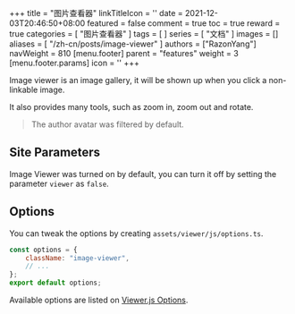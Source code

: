 +++
title = "图片查看器"
linkTitleIcon = '<i class="fas fa-images fa-fw"></i>'
date = 2021-12-03T20:46:50+08:00
featured = false
comment = true
toc = true
reward = true
categories = [
  "图片查看器"
]
tags = [
]
series = [
  "文档"
]
images = []
aliases = [
  "/zh-cn/posts/image-viewer"
]
authors = ["RazonYang"]
navWeight = 810
[menu.footer]
  parent = "features"
  weight = 3
  [menu.footer.params]
    icon = '<i class="fas fa-fw fa-images"></i>'
+++

Image viewer is an image gallery, it will be shown up when you click a non-linkable image.

It also provides many tools, such as zoom in, zoom out and rotate.

<!--more-->

> The author avatar was filtered by default.

## Site Parameters

Image Viewer was turned on by default, you can turn it off by setting the parameter `viewer` as `false`.

## Options

You can tweak the options by creating `assets/viewer/js/options.ts`.

```js
const options = {
    className: "image-viewer",
    // ...
};
export default options;
```

Available options are listed on [Viewer.js Options](https://github.com/fengyuanchen/viewerjs#options).
